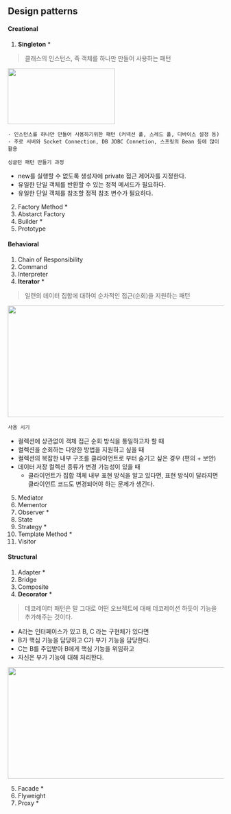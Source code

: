 ## Design patterns


#### Creational
1. **Singleton** *
> 클래스의 인스턴스, 즉 객체를 하나만 만들어 사용하는 패턴
<img width="250" height="130" src="https://github.com/Jiyoongrace/java-study/assets/88182667/4bc40277-ea88-4270-a6c4-744f68b08157" />

    - 인스턴스를 하나만 만들어 사용하기위한 패턴 (커넥션 풀, 스레드 풀, 디바이스 설정 등)
    - 주로 서버와 Socket Connection, DB JDBC Connetion, 스프링의 Bean 등에 많이 활용

`싱글턴 패턴 만들기 과정`
- new를 실행할 수 없도록 생성자에 private 접근 제어자를 지정한다.
- 유일한 단일 객체를 반환할 수 있는 정적 메서드가 필요하다.
- 유일한 단일 객체를 참조할 정적 참조 변수가 필요하다.

2. Factory Method *
3. Abstarct Factory
4. Builder *
5. Prototype

#### Behavioral
1. Chain of Responsibility
2. Command
3. Interpreter
4. **Iterator** *
> 일련의 데이터 집합에 대하여 순차적인 접근(순회)을 지원하는 패턴
<img width="570" height="260" src="https://github.com/Jiyoongrace/java-study/assets/88182667/844f8589-0a1b-47e6-ac65-133d3877db20">

`사용 시기`
- 컬렉션에 상관없이 객체 접근 순회 방식을 통일하고자 할 때
- 컬렉션을 순회하는 다양한 방법을 지원하고 싶을 때
- 컬렉션의 복잡한 내부 구조를 클라이언트로 부터 숨기고 싶은 경우 (편의 + 보안)
- 데이터 저장 컬렉션 종류가 변경 가능성이 있을 때
  - 클라이언트가 집합 객체 내부 표현 방식을 알고 있다면, 표현 방식이 달라지면 클라이언트 코드도 변경되어야 하는 문제가 생긴다.

5. Mediator
6. Mementor
7. Observer *
8. State
9. Strategy *
10. Template Method *
11. Visitor


#### Structural
1. Adapter *
2. Bridge
3. Composite
4. **Decorator** *
> 데코레이터 패턴은 말 그대로 어떤 오브젝트에 대해 데코레이션 하듯이 기능을 추가해주는 것이다.
- A라는 인터페이스가 있고 B, C 라는 구현체가 있다면
- B가 핵심 기능을 담당하고 C가 부가 기능을 담당한다.
- C는 B를 주입받아 B에게 핵심 기능을 위임하고
- 자신은 부가 기능에 대해 처리한다.
<img width="570" height="260" src="https://github.com/Jiyoongrace/java-study/assets/88182667/db0e30cb-7dae-4507-88e0-75727139e48b">

5. Facade *
6. Flyweight
7. Proxy *
